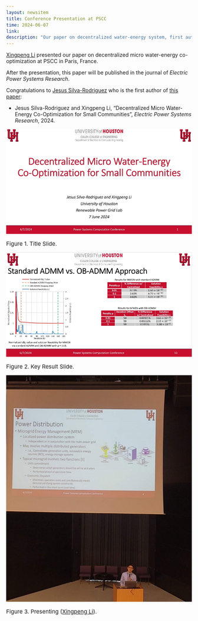 ```yaml
---
layout: newsitem
title: Conference Presentation at PSCC
time: 2024-06-07
link: 
description: "Our paper on decentralized water-energy system, first author: Jesus Silva-Rodriguez, was presented at PSCC in Paris, France."
---
```


<a href="/people/Xingpeng-Li" class="off" target="_blank">Xingpeng Li</a> presented our paper on decentralized micro water-energy co-optimization at PSCC in Paris, France. 

After the presentation, this paper will be published in the journal of *Electric Power Systems Research*.

Congratulations to <a href="/people/Jesus-SilvaRodriguez" class="off" target="_blank">Jesus Silva-Rodriguez</a> who is the first author of <a href="/papers/JesusS-Decnt-MicroW-E/" class="off" target="_blank">this paper</a>:
* Jesus Silva-Rodriguez and Xingpeng Li, “Decentralized Micro Water-Energy Co-Optimization for Small Communities”, *Electric Power Systems Research*, 2024.
	
<div class="spacer"></div>
<div class="spacer"></div>


![](/images/news/2024.06.07_PSCC_Presentation_2.jpg)
<p></p>
<span class="text-figure-legend" style="font-size:15px;">
Figure 1. Title Slide.
</span>
<div class="spacer"></div>

![](/images/news/2024.06.07_PSCC_Presentation_3.jpg)
<p></p>
<span class="text-figure-legend" style="font-size:15px;">
Figure 2. Key Result Slide.
</span>
<div class="spacer"></div>

![](/images/news/2024.06.07_PSCC_Presentation_4.jpg)
<p></p>
<span class="text-figure-legend" style="font-size:15px;">
Figure 3. Presenting (<a href="/people/Xingpeng-Li" class="off" target="_blank">Xingpeng Li</a>).
</span>
<div class="spacer"></div>





